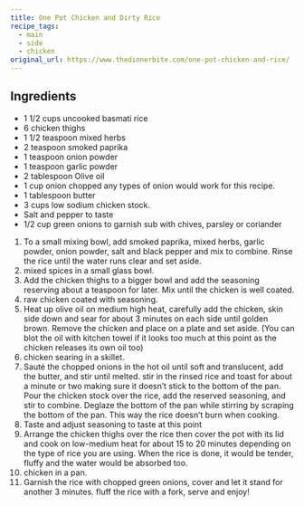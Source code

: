 ```yaml
---
title: One Pot Chicken and Dirty Rice
recipe_tags:
  - main
  - side
  - chicken
original_url: https://www.thedinnerbite.com/one-pot-chicken-and-rice/
---
```


## Ingredients

- 1 1/2 cups uncooked basmati rice
- 6 chicken thighs
- 1 1/2 teaspoon mixed herbs
- 2 teaspoon smoked paprika
- 1 teaspoon onion powder
- 1 teaspoon garlic powder
- 2 tablespoon Olive oil
- 1 cup onion chopped any types of onion would work for this recipe.
- 1 tablespoon butter
- 3 cups low sodium chicken stock.
- Salt and pepper to taste
- 1/2 cup green onions to garnish sub with chives, parsley or coriander


1. To a small mixing bowl, add smoked paprika, mixed herbs, garlic powder, onion powder, salt and black pepper and mix to combine. Rinse the rice until the water runs clear and set aside.
1. mixed spices in a small glass bowl.
1. Add the chicken thighs to a bigger bowl and add the seasoning reserving about a teaspoon for later. Mix until the chicken is well coated.
1. raw chicken coated with seasoning.
1. Heat up olive oil on medium high heat, carefully add the chicken, skin side down and sear for about 3 minutes on each side until golden brown. Remove the chicken and place on a plate and set aside. (You can blot the oil with kitchen towel if it looks too much at this point as the chicken releases its own oil too)
1. chicken searing in a skillet.
1. Sauté the chopped onions in the hot oil until soft and translucent, add the butter, and stir until melted. stir in the rinsed rice and toast for about a minute or two making sure it doesn’t stick to the bottom of the pan. Pour the chicken stock over the rice, add the reserved seasoning, and stir to combine. Deglaze the bottom of the pan while stirring by scraping the bottom of the pan. This way the rice doesn’t burn when cooking.
1. Taste and adjust seasoning to taste at this point
1. Arrange the chicken thighs over the rice then cover the pot with its lid and cook on low-medium heat for about 15 to 20 minutes depending on the type of rice you are using. When the rice is done, it would be tender, fluffy and the water would be absorbed too.
1. chicken in a pan.
1. Garnish the rice with chopped green onions, cover and let it stand for another 3 minutes. fluff the rice with a fork, serve and enjoy!